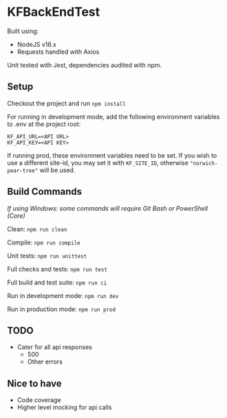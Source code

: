 # KFBackEndTest
Built using:
- NodeJS v18.x
- Requests handled with Axios

Unit tested with Jest, dependencies audited with npm.

## Setup

Checkout the project and run `npm install`

For running in development mode, add the following environment variables to .env at the project root:
```
KF_API_URL=<API URL>
KF_API_KEY=<API KEY>
```
If running prod, these environment variables need to be set.
If you wish to use a different site-id, you may set it with `KF_SITE_ID`, otherwise `"norwich-pear-tree"` will be used.

## Build Commands
_If using Windows: some commands will require Git Bash or PowerShell (Core)_

Clean: `npm run clean`

Compile: `npm run compile`

Unit tests: `npm run unittest`

Full checks and tests: `npm run test`

Full build and test suite: `npm run ci`

Run in development mode: `npm run dev`

Run in production mode: `npm run prod`

## TODO
- Cater for all api responses
  - 500
  - Other errors

## Nice to have
- Code coverage
- Higher level mocking for api calls
